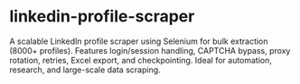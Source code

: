 # linkedin-profile-scraper
A scalable LinkedIn profile scraper using Selenium for bulk extraction (8000+ profiles). Features login/session handling, CAPTCHA bypass, proxy rotation, retries, Excel export, and checkpointing. Ideal for automation, research, and large-scale data scraping.
